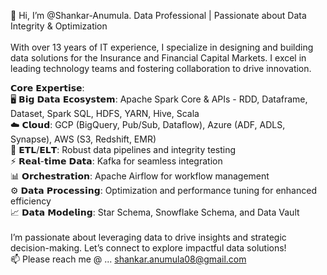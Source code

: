 👋 Hi, I’m @Shankar-Anumula. Data Professional | Passionate about Data Integrity & Optimization </br>
</br>
With over 13 years of IT experience, I specialize in designing and building data solutions for the Insurance and Financial Capital Markets. I excel in leading technology teams and fostering collaboration to drive innovation.

𝗖𝗼𝗿𝗲 𝗘𝘅𝗽𝗲𝗿𝘁𝗶𝘀𝗲: </br>
 🖥️ 𝗕𝗶𝗴 𝗗𝗮𝘁𝗮 𝗘𝗰𝗼𝘀𝘆𝘀𝘁𝗲𝗺: Apache Spark Core & APIs - RDD, Dataframe, Dataset, Spark SQL, HDFS, YARN, Hive, Scala </br> 
 ☁️ 𝗖𝗹𝗼𝘂𝗱: GCP (BigQuery, Pub/Sub, Dataflow), Azure (ADF, ADLS, Synapse), AWS (S3, Redshift, EMR) </br>
 🔗 𝗘𝗧𝗟/𝗘𝗟𝗧: Robust data pipelines and integrity testing </br>
 ⚡ 𝗥𝗲𝗮𝗹-𝘁𝗶𝗺𝗲 𝗗𝗮𝘁𝗮: Kafka for seamless integration </br>
 📊 𝗢𝗿𝗰𝗵𝗲𝘀𝘁𝗿𝗮𝘁𝗶𝗼𝗻: Apache Airflow for workflow management </br>
 ⚙️ 𝗗𝗮𝘁𝗮 𝗣𝗿𝗼𝗰𝗲𝘀𝘀𝗶𝗻𝗴: Optimization and performance tuning for enhanced efficiency </br>
 📈 𝗗𝗮𝘁𝗮 𝗠𝗼𝗱𝗲𝗹𝗶𝗻𝗴: Star Schema, Snowflake Schema, and Data Vault </br>
</br>
I’m passionate about leveraging data to drive insights and strategic decision-making. Let’s connect to explore impactful data solutions! </br>
📫 Please reach me @ ... shankar.anumula08@gmail.com 

</br>

<!---
Shankar-Anumula/Shankar-Anumula is a ✨ special ✨ repository because its `README.md` (this file) appears on your GitHub profile.
You can click the Preview link to take a look at your changes.
--->
